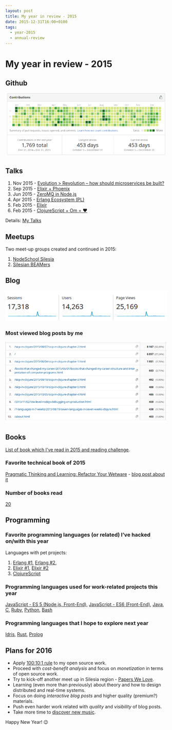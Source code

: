```yaml
---
layout: post
title: My year in review - 2015
date: 2015-12-31T16:00+0100
tags:
  - year-2015
  - annual-review
---
```


# My year in review - 2015

## Github

![My Github Streak](/assets/Streak.png)

## Talks

1. Nov 2015 - [Evolution > Revolution – how should microservices be built?](http://www.afronski.pl/presentations/november-2015-microservices-evolution@spreadit-glw/presentation.html)
2. Sep 2015 - [Elixir + Phoenix](http://www.afronski.pl/presentations/september-2015-elixir-plus-phoenix@kariera-it-ktw/resources/public/index.html)
3. Jun 2015 - [ZeroMQ in Node.js](http://www.afronski.pl/presentations/june-2015-zeromq-in-nodejs@berlinjs/presentation.html#1)
4. Apr 2015 - [Erlang Ecosystem (PL)](http://www.afronski.pl/presentations/april-2015-erlang-ecosystem@dwo-2015/index.html#/)
5. Feb 2015 - [Elixir](http://www.afronski.pl/presentations/february-2015-elixir@SRUG/presentation.html#1)
6. Feb 2015 - [ClojureScript + Om = ♥](http://www.afronski.pl/presentations/february-2015-clojurescript-om@meetjsktw/presentation.html#1)

Details: [My Talks](http://www.afronski.pl/presentations)

## Meetups

Two meet-up groups created and continued in 2015:

1. [NodeSchool Silesia](http://nodeschool.io/silesia/)
2. [Silesian BEAMers](http://silesian-beamers.github.io/)

## Blog

![Blog statistics](/assets/YearlyBlogReview.png)

### Most viewed blog posts by me

![Blog statistics](/assets/YearlyBlogReviewArticles.png)

## Books

[List of book which I've read in 2015 and reading challenge](https://www.goodreads.com/user_challenges/1849322).

### Favorite technical book of 2015

[Pragmatic Thinking and Learning: Refactor Your Wetware](https://www.goodreads.com/owned_books/26693851) - [blog post about it](http://www.afronski.pl/books-that-changed-my-career/2015/03/07/books-that-changed-my-career-pragmatic-thinking-and-learning.html)

### Number of books read

[20](https://www.goodreads.com/user_challenges/1849322)

## Programming

### Favorite programming languages (or related) I’ve hacked on/with this year

Languages with pet projects:

1. [Erlang #1](https://github.com/afronski/wolves-and-rabbits-world-simulation), [Erlang #2](https://github.com/afronski/bferl),
2. [Elixir #1](https://github.com/afronski/wolves-and-rabbits-world-simulation-ui), [Elixir #2](https://github.com/afronski/cartographer)
3. [ClojureScript](https://github.com/afronski/om-my-game-of-life)

### Programming languages used for work-related projects this year

[JavaScript - ES 5 (Node.js, Front-End)](https://en.wikipedia.org/wiki/JavaScript), [JavaScript - ES6 (Front-End)](https://en.wikipedia.org/wiki/JavaScript), [Java](https://en.wikipedia.org/wiki/Java_(programming_language)), [C](https://en.wikipedia.org/wiki/C_(programming_language)), [Ruby](https://www.ruby-lang.org/pl), [Python](https://www.python.org/), [Bash](https://en.wikipedia.org/wiki/Bash_(Unix_shell))

### Programming languages that I hope to explore next year

[Idris](http://www.idris-lang.org), [Rust](https://www.rust-lang.org/), [Prolog](https://en.wikipedia.org/wiki/Prolog)

## Plans for 2016

- Apply [100:10:1 rule](http://blog.fogus.me/2015/11/04/the-100101-method-my-approach-to-open-source/) to my open source work.
- Proceed with *cost-benefit analysis* and focus on *monetization* in terms of open source work.
- Try to kick-off another meet up in Silesia region - [Papers We Love](http://paperswelove.org/).
- Learning (even more than previously) about theory and how to design distributed and real-time systems.
- Focus on doing *interactive blog posts* and higher quality (premium?) materials.
- Push even harder work related with *quality* and *visibility* of blog posts.
- Take more time to [discover new music](http://www.last.fm/user/afronski).

Happy New Year! :wink:
